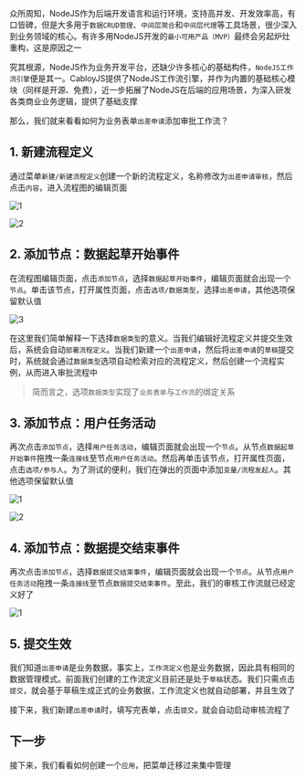 众所周知，NodeJS作为后端开发语言和运行环境，支持高并发、开发效率高，有口皆碑，但是大多用于`数据CRUD管理`、`中间层聚合`和`中间层代理`等工具场景，很少深入到业务领域的核心。有许多用NodeJS开发的`最小可用产品（MVP）`最终会另起炉灶重构，这是原因之一

究其根源，NodeJS作为业务开发平台，还缺少许多核心的基础构件，`NodeJS工作流引擎`便是其一。CabloyJS提供了NodeJS工作流引擎，并作为内置的基础核心模块（同样是开源、免费），近一步拓展了NodeJS在后端的应用场景，为深入研发各类商业业务逻辑，提供了基础支撑

那么，我们就来看看如何为业务表单`出差申请`添加审批工作流？

## 1\. 新建流程定义

通过菜单`新建/新建流程定义`创建一个新的流程定义，名称修改为`出差申请审核`，然后点击`内容`，进入流程图的编辑页面

![1](https://portal.cabloy.com/api/a/file/file/download/925c537ea0254987aee121150100a16c.png)

![2](https://portal.cabloy.com/api/a/file/file/download/a193a4bc337d47b1b39eb3d14146413d.png)

## 2\. 添加节点：数据起草开始事件

在流程图编辑页面，点击`添加节点`，选择`数据起草开始事件`，编辑页面就会出现一个`节点`。单击该节点，打开属性页面，点击`选项/数据类型`，选择`出差申请`，其他选项保留默认值

![3](https://portal.cabloy.com/api/a/file/file/download/48006f83a1fe4d73a567e751797e6b75.png)

在这里我们简单解释一下选择`数据类型`的意义。当我们编辑好流程定义并提交生效后，系统会自动`部署流程定义`。当我们新建一个`出差申请`，然后将`出差申请`的`草稿`提交时，系统就会通过`数据类型`选项自动检索对应的流程定义，然后创建一个流程实例，从而进入审批流程中

> 简而言之，选项`数据类型`实现了`业务表单`与`工作流`的绑定关系

## 3\. 添加节点：用户任务活动

再次点击`添加节点`，选择`用户任务活动`，编辑页面就会出现一个`节点`。从节点`数据起草开始事件`拖拽一条`连接线`至节点`用户任务活动`。然后再单击该节点，打开属性页面，点击`选项/参与人`。为了测试的便利，我们在弹出的页面中添加`变量/流程发起人`。其他选项保留默认值

![1](https://portal.cabloy.com/api/a/file/file/download/f4372dcd02c2405a85f899a97dae53d7.png)

![2](https://portal.cabloy.com/api/a/file/file/download/ac24dffcaf19408097ab53089e5d83ba.png)

## 4\. 添加节点：数据提交结束事件

再次点击`添加节点`，选择`数据提交结束事件`，编辑页面就会出现一个`节点`。从节点`用户任务活动`拖拽一条`连接线`至节点`数据提交结束事件`。至此，我们的审核工作流就已经定义好了

![1](https://portal.cabloy.com/api/a/file/file/download/fa1417f9317249daa1fdbcab0a8ad6f6.png)

## 5\. 提交生效

我们知道`出差申请`是业务数据，事实上，`工作流定义`也是业务数据，因此具有相同的数据管理模式。前面我们创建的工作流定义目前还是处于`草稿`状态。我们只需点击`提交`，就会基于草稿生成正式的业务数据，工作流定义也就自动部署，并且生效了

接下来，我们新建`出差申请`时，填写完表单，点击`提交`，就会自动启动审核流程了

## **下一步**

接下来，我们看看如何创建一个`应用`，把菜单迁移过来集中管理